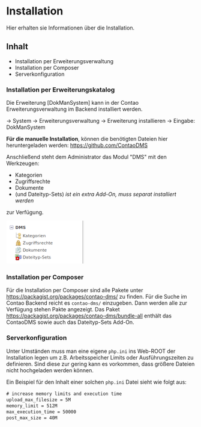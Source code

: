 # Installation

Hier erhalten sie Informationen über die Installation.

## Inhalt
* Installation per Erweiterungsverwaltung
* Installation per Composer
* Serverkonfiguration

### Installation per Erweiterungskatalog

Die Erweiterung [DokManSystem] kann in der Contao Erweiterungsverwaltung im Backend installiert werden.

→ System → Erweiterungsverwaltung → Erweiterung installieren → Eingabe: DokManSystem

**Für die manuelle Installation**, können die benötigten Dateien hier heruntergeladen werden: https://github.com/ContaoDMS

Anschließend steht dem Administrator das Modul "DMS" mit den Werkzeugen: 

* Kategorien
* Zugriffsrechte
* Dokumente 
* (und Dateityp-Sets) *ist ein extra Add-On, muss separat installiert werden*
 
zur Verfügung.

![Screenshot ContaoDMS Backend Werkzeuge](/manual/de/admin/installation/screenshot_dms_backend_tools.png)


### Installation per Composer

Für die Installation per Composer sind alle Pakete unter https://packagist.org/packages/contao-dms/ zu finden. Für die Suche im Contao Backend reicht es `contao-dms/` einzugeben. Dann werden alle zur Verfügung stehen Pakte angezeigt.
Das Paket https://packagist.org/packages/contao-dms/bundle-all enthält das ContaoDMS sowie auch das Dateityp-Sets Add-On.

### Serverkonfiguration

Unter Umständen muss man eine eigene `php.ini` ins Web-ROOT der Installation legen um z.B. Arbeitsspeicher Limits oder Ausführungszeiten zu definieren. Sind diese zur gering kann es vorkommen, dass größere Dateien nicht hochgeladen werden können.

Ein Beispiel für den Inhalt einer solchen `php.ini` Datei sieht wie folgt aus:

```
# increase memory limits and execution time
upload_max_filesize = 5M
memory_limit = 512M
max_execution_time = 50000
post_max_size = 40M
```
